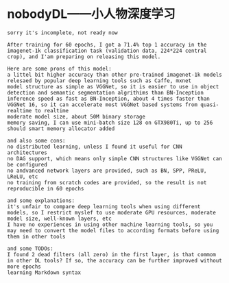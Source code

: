 # nobodyDL——小人物深度学习
	sorry it's incomplete, not ready now

	After training for 60 epochs, I got a 71.4% top 1 accuracy in the imagenet-1k classification task (validation data, 224*224 central crop), and I'am preparing on releasing this model.

	Here are some prons of this model:
	a littel bit higher accuracy than other pre-trained imagenet-1k models relesaed by popular deep learning tools such as Caffe, mxnet
	model structure as simple as VGGNet, so it is easier to use in object detection and semantic segmentation algrithims than BN-Inception
	inference speed as fast as BN-Inception, about 4 times faster than VGGNet 16, so it can accelerate most VGGNet based systems from quasi-realtime to realtime
	moderate model size, about 50M binary storage
	memory saving, I can use mini-batch size 128 on GTX980Ti, up to 256 should smart memory allocator added
	
	and also some cons:
	no distributed learning, unless I found it useful for CNN architectures
	no DAG support, which means only simple CNN structures like VGGNet can be configured
	no andvanced network layers are provided, such as BN, SPP, PReLU, LReLU, etc
	no training from scratch codes are provided, so the result is not reproducible in 60 epochs
	
	and some explanations:
	it's unfair to compare deep learning tools when using different models, so I restrict myslef to use moderate GPU resources, moderate model size, well-known layers, etc
	I have no experiences in using other machine learning tools, so you may need to convert the model files to according formats before using them in other tools
	
	and some TODOs:
	I found 2 dead filters (all zero) in the first layer, is that commom in other DL tools? If so, the accuracy can be further improved without more epochs
	learning Markdown syntax
